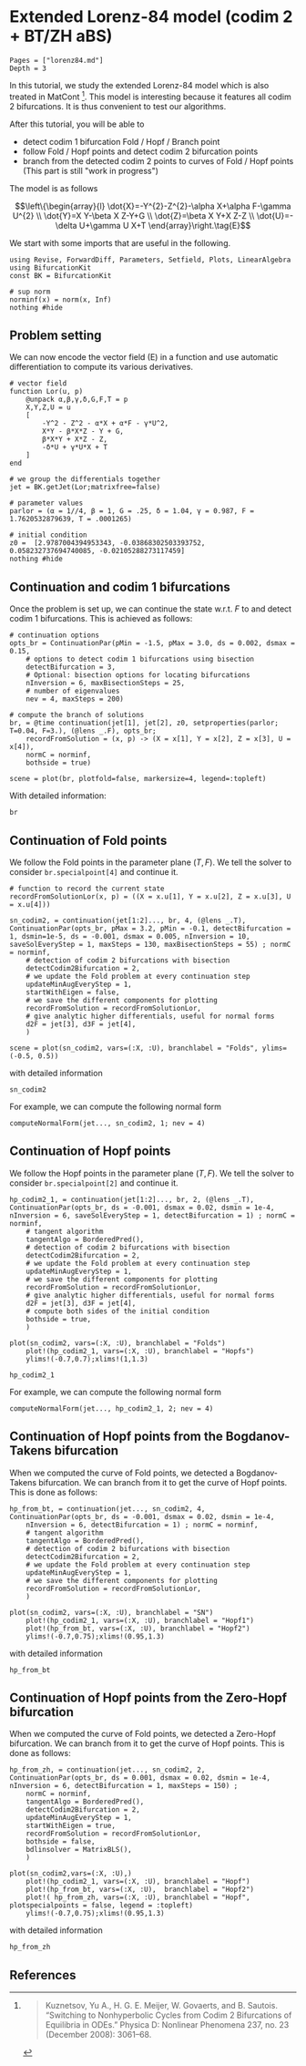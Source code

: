 # Extended Lorenz-84 model (codim 2 + BT/ZH aBS)


```@contents
Pages = ["lorenz84.md"]
Depth = 3
```

In this tutorial, we study the extended Lorenz-84 model which is also treated in MatCont [^Kuznetsov]. This model is interesting because it features all codim 2 bifurcations. It is thus convenient to test our algorithms.

After this tutorial, you will be able to
- detect codim 1 bifurcation Fold / Hopf / Branch point
- follow Fold / Hopf points and detect codim 2 bifurcation points
- branch from the detected codim 2 points to curves of Fold / Hopf points (This part is still "work in progress")

The model is as follows

$$\left\{\begin{array}{l}
\dot{X}=-Y^{2}-Z^{2}-\alpha X+\alpha F-\gamma U^{2} \\
\dot{Y}=X Y-\beta X Z-Y+G \\
\dot{Z}=\beta X Y+X Z-Z \\
\dot{U}=-\delta U+\gamma U X+T
\end{array}\right.\tag{E}$$

We start with some imports that are useful in the following.

```@example LORENZ84
using Revise, ForwardDiff, Parameters, Setfield, Plots, LinearAlgebra
using BifurcationKit
const BK = BifurcationKit

# sup norm
norminf(x) = norm(x, Inf)
nothing #hide
```

## Problem setting
We can now encode the vector field (E) in a function and use automatic differentiation to compute its various derivatives.

```@example LORENZ84
# vector field
function Lor(u, p)
    @unpack α,β,γ,δ,G,F,T = p
	X,Y,Z,U = u
	[
		-Y^2 - Z^2 - α*X + α*F - γ*U^2,
		X*Y - β*X*Z - Y + G,
		β*X*Y + X*Z - Z,
		-δ*U + γ*U*X + T
	]
end

# we group the differentials together
jet = BK.getJet(Lor;matrixfree=false)

# parameter values
parlor = (α = 1//4, β = 1, G = .25, δ = 1.04, γ = 0.987, F = 1.7620532879639, T = .0001265)

# initial condition
z0 =  [2.9787004394953343, -0.03868302503393752,  0.058232737694740085, -0.02105288273117459]
nothing #hide
```

## Continuation and codim 1 bifurcations

Once the problem is set up, we can continue the state w.r.t. $F$ to and detect codim 1 bifurcations. This is achieved as follows:

```@example LORENZ84
# continuation options
opts_br = ContinuationPar(pMin = -1.5, pMax = 3.0, ds = 0.002, dsmax = 0.15,
	# options to detect codim 1 bifurcations using bisection
	detectBifurcation = 3,
	# Optional: bisection options for locating bifurcations
	nInversion = 6, maxBisectionSteps = 25,
	# number of eigenvalues
	nev = 4, maxSteps = 200)

# compute the branch of solutions
br, = @time continuation(jet[1], jet[2], z0, setproperties(parlor; T=0.04, F=3.), (@lens _.F), opts_br;
	recordFromSolution = (x, p) -> (X = x[1], Y = x[2], Z = x[3], U = x[4]),
	normC = norminf,
	bothside = true)

scene = plot(br, plotfold=false, markersize=4, legend=:topleft)
```

With detailed information:

```@example LORENZ84
br
```

## Continuation of Fold points

We follow the Fold points in the parameter plane $(T,F)$. We tell the solver to consider `br.specialpoint[4]` and continue it.

```@example LORENZ84
# function to record the current state
recordFromSolutionLor(x, p) = ((X = x.u[1], Y = x.u[2], Z = x.u[3], U = x.u[4]))

sn_codim2, = continuation(jet[1:2]..., br, 4, (@lens _.T), ContinuationPar(opts_br, pMax = 3.2, pMin = -0.1, detectBifurcation = 1, dsmin=1e-5, ds = -0.001, dsmax = 0.005, nInversion = 10, saveSolEveryStep = 1, maxSteps = 130, maxBisectionSteps = 55) ; normC = norminf,
	# detection of codim 2 bifurcations with bisection
	detectCodim2Bifurcation = 2,
	# we update the Fold problem at every continuation step
	updateMinAugEveryStep = 1,
	startWithEigen = false,
	# we save the different components for plotting
	recordFromSolution = recordFromSolutionLor,
	# give analytic higher differentials, useful for normal forms
	d2F = jet[3], d3F = jet[4],
	)

scene = plot(sn_codim2, vars=(:X, :U), branchlabel = "Folds", ylims=(-0.5, 0.5))
```

with detailed information

```@example LORENZ84
sn_codim2
```

For example, we can compute the following normal form

```@example LORENZ84
computeNormalForm(jet..., sn_codim2, 1; nev = 4)
```

## Continuation of Hopf points

We follow the Hopf points in the parameter plane $(T,F)$. We tell the solver to consider `br.specialpoint[2]` and continue it.

```@example LORENZ84
hp_codim2_1, = continuation(jet[1:2]..., br, 2, (@lens _.T), ContinuationPar(opts_br, ds = -0.001, dsmax = 0.02, dsmin = 1e-4, nInversion = 6, saveSolEveryStep = 1, detectBifurcation = 1) ; normC = norminf,
	# tangent algorithm
	tangentAlgo = BorderedPred(),
	# detection of codim 2 bifurcations with bisection
	detectCodim2Bifurcation = 2,
	# we update the Fold problem at every continuation step
	updateMinAugEveryStep = 1,
	# we save the different components for plotting
	recordFromSolution = recordFromSolutionLor,
	# give analytic higher differentials, useful for normal forms
	d2F = jet[3], d3F = jet[4],
	# compute both sides of the initial condition
	bothside = true,
	)

plot(sn_codim2, vars=(:X, :U), branchlabel = "Folds")
	plot!(hp_codim2_1, vars=(:X, :U), branchlabel = "Hopfs")
	ylims!(-0.7,0.7);xlims!(1,1.3)
```

```@example LORENZ84
hp_codim2_1
```

For example, we can compute the following normal form

```@example LORENZ84
computeNormalForm(jet..., hp_codim2_1, 2; nev = 4)
```

## Continuation of Hopf points from the Bogdanov-Takens bifurcation

When we computed the curve of Fold points, we detected a Bogdanov-Takens bifurcation. We can branch from it to get the curve of Hopf points. This is done as follows:

```@example LORENZ84
hp_from_bt, = continuation(jet..., sn_codim2, 4, ContinuationPar(opts_br, ds = -0.001, dsmax = 0.02, dsmin = 1e-4,
	nInversion = 6, detectBifurcation = 1) ; normC = norminf,
	# tangent algorithm
	tangentAlgo = BorderedPred(),
	# detection of codim 2 bifurcations with bisection
	detectCodim2Bifurcation = 2,
	# we update the Fold problem at every continuation step
	updateMinAugEveryStep = 1,
	# we save the different components for plotting
	recordFromSolution = recordFromSolutionLor,
	)

plot(sn_codim2, vars=(:X, :U), branchlabel = "SN")
	plot!(hp_codim2_1, vars=(:X, :U), branchlabel = "Hopf1")
	plot!(hp_from_bt, vars=(:X, :U), branchlabel = "Hopf2")
	ylims!(-0.7,0.75);xlims!(0.95,1.3)
```

with detailed information

```@example LORENZ84
hp_from_bt
```

## Continuation of Hopf points from the Zero-Hopf bifurcation 

When we computed the curve of Fold points, we detected a Zero-Hopf bifurcation. We can branch from it to get the curve of Hopf points. This is done as follows:

```@example LORENZ84
hp_from_zh, = continuation(jet..., sn_codim2, 2, ContinuationPar(opts_br, ds = 0.001, dsmax = 0.02, dsmin = 1e-4, nInversion = 6, detectBifurcation = 1, maxSteps = 150) ;
	normC = norminf,
	tangentAlgo = BorderedPred(),
	detectCodim2Bifurcation = 2,
	updateMinAugEveryStep = 1,
	startWithEigen = true,
	recordFromSolution = recordFromSolutionLor,
	bothside = false,
	bdlinsolver = MatrixBLS(),
	)

plot(sn_codim2,vars=(:X, :U),)
	plot!(hp_codim2_1, vars=(:X, :U), branchlabel = "Hopf")
	plot!(hp_from_bt, vars=(:X, :U),  branchlabel = "Hopf2")
	plot!( hp_from_zh, vars=(:X, :U), branchlabel = "Hopf", plotspecialpoints = false, legend = :topleft)
	ylims!(-0.7,0.75);xlims!(0.95,1.3)
```

with detailed information

```@example LORENZ84
hp_from_zh
```

## References

[^Kuznetsov]:> Kuznetsov, Yu A., H. G. E. Meijer, W. Govaerts, and B. Sautois. “Switching to Nonhyperbolic Cycles from Codim 2 Bifurcations of Equilibria in ODEs.” Physica D: Nonlinear Phenomena 237, no. 23 (December 2008): 3061–68.
